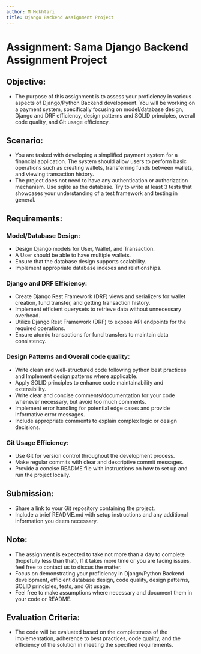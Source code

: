 ```yaml
---
author: M Mokhtari
title: Django Backend Assignment Project
---
```


# Assignment: Sama Django Backend Assignment Project

## Objective:

-   The purpose of this assignment is to assess your proficiency in
    various aspects of Django/Python Backend development. You will be
    working on a payment system, specifically focusing on model/database
    design, Django and DRF efficiency, design patterns and SOLID
    principles, overall code quality, and Git usage efficiency.

## Scenario:

-   You are tasked with developing a simplified payment system for a
    financial application. The system should allow users to perform
    basic operations such as creating wallets, transferring funds
    between wallets, and viewing transaction history.
-   The project does not need to have any authentication or
    authorization mechanism. Use sqlite as the database. Try to write at
    least 3 tests that showcases your understanding of a test framework
    and testing in general.

## Requirements:

### Model/Database Design:

-   Design Django models for User, Wallet, and Transaction.
-   A User should be able to have multiple wallets.
-   Ensure that the database design supports scalability.
-   Implement appropriate database indexes and relationships.

### Django and DRF Efficiency:

-   Create Django Rest Framework (DRF) views and serializers for wallet
    creation, fund transfer, and getting transaction history.
-   Implement efficient querysets to retrieve data without unnecessary
    overhead.
-   Utilize Django Rest Framework (DRF) to expose API endpoints for the
    required operations.
-   Ensure atomic transactions for fund transfers to maintain data
    consistency.

### Design Patterns and Overall code quality:

-   Write clean and well-structured code following python best practices
    and Implement design patterns where applicable.
-   Apply SOLID principles to enhance code maintainability and
    extensibility.
-   Write clear and concise comments/documentation for your code
    whenever necessary, but avoid too much comments.
-   Implement error handling for potential edge cases and provide
    informative error messages.
-   Include appropriate comments to explain complex logic or design
    decisions.

### Git Usage Efficiency:

-   Use Git for version control throughout the development process.
-   Make regular commits with clear and descriptive commit messages.
-   Provide a concise README file with instructions on how to set up and
    run the project locally.

## Submission:

-   Share a link to your Git repository containing the project.
-   Include a brief README.md with setup instructions and any additional
    information you deem necessary.

## Note:

-   The assignment is expected to take not more than a day to complete
    (hopefully less than that), If it takes more time or you are facing
    issues, feel free to contact us to discus the matter.
-   Focus on demonstrating your proficiency in Django/Python Backend
    development, efficient database design, code quality, design
    patterns, SOLID principles, tests, and Git usage.
-   Feel free to make assumptions where necessary and document them in
    your code or README.

## Evaluation Criteria:

-   The code will be evaluated based on the completeness of the
    implementation, adherence to best practices, code quality, and the
    efficiency of the solution in meeting the specified requirements.
